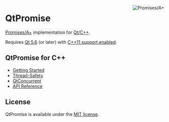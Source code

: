<a href="https://promisesaplus.com/" title="Promises/A+ 1.1"><img src="https://promisesaplus.com/assets/logo-small.png" alt="Promises/A+" align="right"/></a>

# QtPromise
[Promises/A+](https://promisesaplus.com/) implementation for [Qt/C++](https://www.qt.io/).

Requires [Qt 5.6](https://www.qt.io/download/) (or later) with [C++11 support enabled](https://wiki.qt.io/How_to_use_C++11_in_your_Qt_Projects).

## QtPromise for C++
* [Getting Started](qtpromise/getting-started.md)
* [Thread-Safety](qtpromise/thread-safety.md)
* [QtConcurrent](qtpromise/qtconcurrent.md)
* [API Reference](qtpromise/api-reference.md)

## License
QtPromise is available under the [MIT license](https://github.com/simonbrunel/qtpromise/blob/master/LICENSE).

